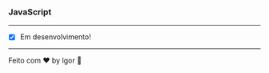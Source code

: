 <div style="text-align: center;">
  <a href="#">
    <img alt="" src=""/>
  </a>
</div>

### **JavaScript**

---

- [x] Em desenvolvimento!

---

Feito com ❤ by Igor 🖖
